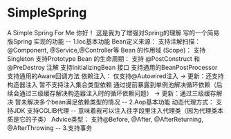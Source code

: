 # SimpleSpring
A Simple Spring For Me
你好！ 这是我为了增强对Spring的理解 写的一个简易版Spring 
实现的功能
-- 1.Ioc基本功能
    Bean定义来源：
      支持注解扫描：@Component, @Service,@Controller等
    Bean 的作用域 (Scope)：
      支持Singleton
      支持Prototype
    Bean 的生命周期：
      支持 @PostConstruct 和 @PreDestroy 注解
      支持InitializingBean 接口
      支持通用的BeanPostProcessor
      支持通用的Aware回调方法
    依赖注入：
      仅支持@Autowired注入 -> 更新：还支持构造器注入
      暂不支持注入集合类型依赖
      通过提前暴露到单例池解决循环依赖（后续会通过三级缓存解决构造器注入时的循环依赖问题） -> 更新：通过三级缓存解决
      暂未解决多个bean满足依赖类型的情况
-- 2.Aop基本功能 
    动态代理方式：
      支持JDK
      支持CGLIB代理  -- 意味着我可以注入往字段里注入代理类（因为代理类本质是它的子类）
    Advice类型：
      支持@Before, @After, @AfterReturning, @AfterThrowing
-- 3.支持事务      
      

